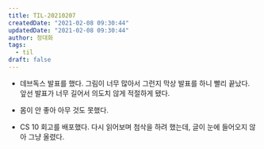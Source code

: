 ```yaml
---
title: TIL-20210207
createdDate: "2021-02-08 09:30:44"
updatedDate: "2021-02-08 09:30:44"
author: 정대화
tags:
  - til
draft: false
---
```


- 데브독스 발표를 했다. 그림이 너무 많아서 그런지 막상 발표를 하니 빨리 끝났다. 앞선 발표가 너무 길어서 의도치 않게 적절하게 됐다.

- 몸이 안 좋아 아무 것도 못했다.

- CS 10 회고를 배포했다. 다시 읽어보며 첨삭을 하려 했는데, 글이 눈에 들어오지 않아 그냥 올렸다.
